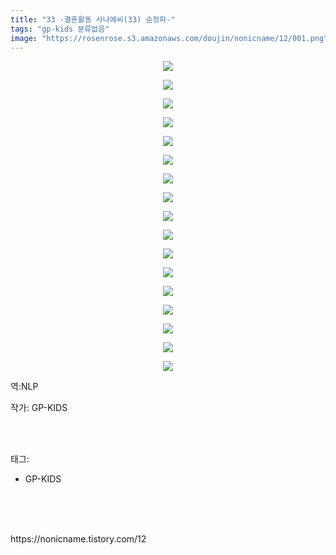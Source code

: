 ```yaml
---
title: "33 -결혼활동 사나에씨(33) 순정파-"
tags: "gp-kids 분류없음"
image: "https://rosenrose.s3.amazonaws.com/doujin/nonicname/12/001.png"
---
```

<div class="article">
<div class="tt_article_useless_p_margin"><p style="text-align: center; clear: none; float: none;"><img src="{{ site.imgserver1 }}/nonicname/12/001.png"/></p><p style="text-align: center; clear: none; float: none;"><img src="{{ site.imgserver1 }}/nonicname/12/002.png"/></p><p style="text-align: center; clear: none; float: none;"><img src="{{ site.imgserver1 }}/nonicname/12/003.png"/></p><p style="text-align: center; clear: none; float: none;"><img src="{{ site.imgserver1 }}/nonicname/12/004.png"/></p><p style="text-align: center; clear: none; float: none;"><img src="{{ site.imgserver1 }}/nonicname/12/005.png"/></p><p style="text-align: center; clear: none; float: none;"><img src="{{ site.imgserver1 }}/nonicname/12/006.png"/></p><p style="text-align: center; clear: none; float: none;"><img src="{{ site.imgserver1 }}/nonicname/12/007.png"/></p><p style="text-align: center; clear: none; float: none;"><img src="{{ site.imgserver1 }}/nonicname/12/008.png"/></p><p style="text-align: center; clear: none; float: none;"><img src="{{ site.imgserver1 }}/nonicname/12/009.png"/></p><p style="text-align: center; clear: none; float: none;"><img src="{{ site.imgserver1 }}/nonicname/12/010.png"/></p><p style="text-align: center; clear: none; float: none;"><img src="{{ site.imgserver1 }}/nonicname/12/011.png"/></p><p style="text-align: center; clear: none; float: none;"><img src="{{ site.imgserver1 }}/nonicname/12/012.png"/></p><p style="text-align: center; clear: none; float: none;"><img src="{{ site.imgserver1 }}/nonicname/12/013.png"/></p><p style="text-align: center; clear: none; float: none;"><img src="{{ site.imgserver1 }}/nonicname/12/014.png"/></p><p style="text-align: center; clear: none; float: none;"><img src="{{ site.imgserver1 }}/nonicname/12/015.png"/></p><p style="text-align: center; clear: none; float: none;"><img src="{{ site.imgserver1 }}/nonicname/12/016.png"/></p><p style="text-align: center; clear: none; float: none;"><img src="{{ site.imgserver1 }}/nonicname/12/017.png"/></p><p>역:NLP</p></div>
<p>작가: GP-KIDS</p><br/>
</div><br/>
<div class="tagTrail">
<p>태그: </p>
<ul>
<li>GP-KIDS</li>
</ul>
</div><br/>
<div class="cb_lstcomment">
</div><br/>

<br/>
<p id="refer">https://nonicname.tistory.com/12</p>
<br/>


